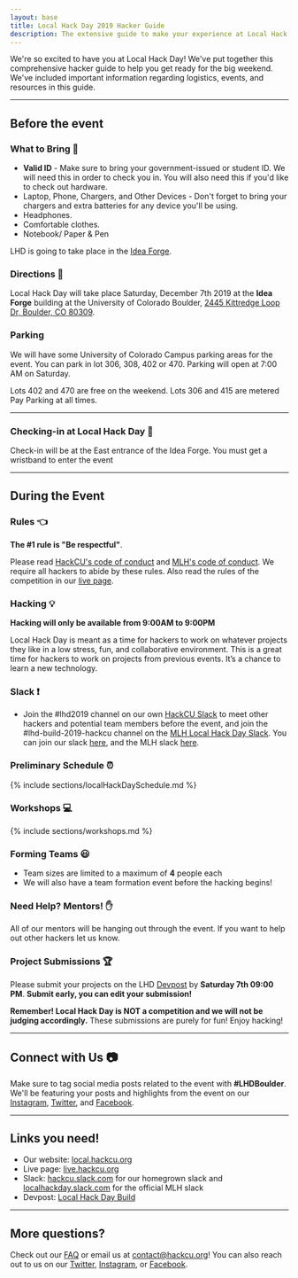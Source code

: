 ```yaml
---
layout: base
title: Local Hack Day 2019 Hacker Guide
description: The extensive guide to make your experience at Local Hack Day amazing!
---
```


We're so excited to have you at Local Hack Day! We've put together this comprehensive hacker guide to help you get ready for the big weekend. We've included important information regarding logistics, events, and resources in this guide.

----

## Before the event 

### What to Bring :briefcase:

- **Valid ID** - Make sure to bring your government-issued or student ID. We will need this in order to check you in. You will also need this if you'd like to check out hardware. 
- Laptop, Phone, Chargers, and Other Devices - Don't forget to bring your chargers and extra batteries for any device you'll be using. 
- Headphones. 
- Comfortable clothes. 
- Notebook/ Paper & Pen 

LHD is going to take place in the [Idea Forge](https://goo.gl/maps/Ly4NbHA28R82). 

### Directions :round_pushpin:

Local Hack Day will take place Saturday, December 7th 2019 at the **Idea Forge** building at the University of Colorado Boulder, [2445 Kittredge Loop Dr, Boulder, CO 80309](https://goo.gl/maps/Ly4NbHA28R82). 

### Parking

We will have some University of Colorado Campus parking areas for the event. You can park in lot 306, 308, 402 or 470. Parking will open at 7:00 AM on Saturday.

Lots 402 and 470 are free on the weekend. 
Lots 306 and 415 are metered Pay Parking at all times. 

---


### Checking-in at Local Hack Day :wave:

Check-in will be at the East entrance of the Idea Forge. You must get a wristband to enter the event


-----

## During the Event

### Rules :point_left:

**The #1 rule is "Be respectful"**.

Please read [HackCU's code of conduct](https://pages.hackcu.org/code_conduct/) and [MLH's code of conduct](https://static.mlh.io/docs/mlh-code-of-conduct.pdf). We require all hackers to abide by these rules. Also read the rules of the competition in our [live page](https://live.hackcu.org/rules/).

### Hacking :bulb:

**Hacking will only be available from 9:00AM to 9:00PM**

Local Hack Day is meant as a time for hackers to work on whatever projects they like in a low stress, fun, and collaborative environment. This is a great time for hackers to work on projects from previous events. It’s a chance to learn a new technology. 


### Slack :exclamation:

- Join the #lhd2019 channel on our own [HackCU Slack](https://hackcu.slack.com) to meet other hackers and potential team members before the event, and join the #lhd-build-2019-hackcu channel on the [MLH Local Hack Day Slack](https://app.slack.com/client/TE6D2D8NS/CRCEK2PRC). You can join our slack [here](https://join.slack.com/t/hackcu/shared_invite/enQtODYwMTcwNjkyOTgwLTczNzFkZWFhZjMwYTUyNGM5Y2Q1ZWJlMTIzMGRlYWRjZjY2ZjE0MWQwMjUzZjZkMmI4ZjcwZWRmOGVkODdhNTA), and the MLH slack [here](lhd.mlh.io/slack).


### Preliminary Schedule :alarm_clock:

{% include sections/localHackDaySchedule.md %}


### Workshops :computer:

{% include sections/workshops.md %}


### Forming Teams :smiley:

- Team sizes are limited to a maximum of **4** people each
- We will also have a team formation event before the hacking begins!


### Need Help? Mentors! :raised_hand: 

All of our mentors will be hanging out through the event. If you want to help out other hackers let us know.


### Project Submissions :trophy:

Please submit your projects on the LHD [Devpost](https://build.devpost.com/) by **Saturday 7th 09:00 PM**.  **Submit early, you can edit your submission!**

**Remember! Local Hack Day is NOT a competition and we will not be judging accordingly.** These submissions are purely for fun! Enjoy hacking!

-----

## Connect with Us :camera:

Make sure to tag social media posts related to the event with **\#LHDBoulder**. We'll be featuring your posts and highlights from the event on our [Instagram](https://www.instagram.com/hackcu/?hl=en), [Twitter](https://twitter.com/hackcu), and [Facebook](https://www.facebook.com/HackCU/). 

-----

## Links you need!

- Our website: [local.hackcu.org](https://local.hackcu.org)
- Live page: [live.hackcu.org](https://live.hackcu.org)
- Slack: [hackcu.slack.com](https://hackcu.slack.com) for our homegrown slack and [localhackday.slack.com](https://localhackday.slack.com) for the official MLH slack
- Devpost: [Local Hack Day Build](https://build.devpost.com/)

-----

## More questions?

Check out our [FAQ](https://local.hackcu.org/#faq) or email us at [contact@hackcu.org](mailto:contact@hackcu.org)! You can also reach out to us on our [Twitter](https://twitter.com/hackcu), [Instagram](https://instagram.com/hackcu), or [Facebook](https://www.facebook.com/HackCU/).
